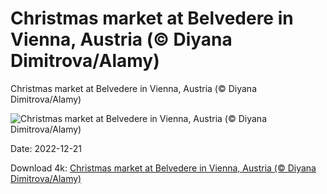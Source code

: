 # Christmas market at Belvedere in Vienna, Austria (© Diyana Dimitrova/Alamy)

Christmas market at Belvedere in Vienna, Austria (© Diyana Dimitrova/Alamy)

![Christmas market at Belvedere in Vienna, Austria (© Diyana Dimitrova/Alamy)](https://bing.com/th?id=OHR.PalaceBelvedere_EN-US5817237970_UHD.jpg&w=1024&h=576)

Date: 2022-12-21

Download 4k: [Christmas market at Belvedere in Vienna, Austria (© Diyana Dimitrova/Alamy)](https://bing.com/th?id=OHR.PalaceBelvedere_EN-US5817237970_UHD.jpg)

